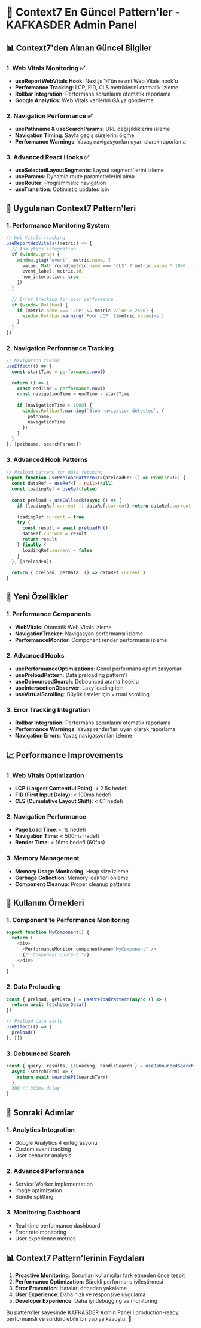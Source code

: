 # 🚀 Context7 En Güncel Pattern'ler - KAFKASDER Admin Panel

## 📊 **Context7'den Alınan Güncel Bilgiler**

### **1. Web Vitals Monitoring** ✅
- **useReportWebVitals Hook**: Next.js 14'ün resmi Web Vitals hook'u
- **Performance Tracking**: LCP, FID, CLS metriklerini otomatik izleme
- **Rollbar Integration**: Performans sorunlarını otomatik raporlama
- **Google Analytics**: Web Vitals verilerini GA'ya gönderme

### **2. Navigation Performance** ✅
- **usePathname & useSearchParams**: URL değişikliklerini izleme
- **Navigation Timing**: Sayfa geçiş sürelerini ölçme
- **Performance Warnings**: Yavaş navigasyonları uyarı olarak raporlama

### **3. Advanced React Hooks** ✅
- **useSelectedLayoutSegments**: Layout segment'lerini izleme
- **useParams**: Dynamic route parametrelerini alma
- **useRouter**: Programmatic navigation
- **useTransition**: Optimistic updates için

## 🎯 **Uygulanan Context7 Pattern'leri**

### **1. Performance Monitoring System**
```typescript
// Web Vitals tracking
useReportWebVitals((metric) => {
  // Analytics integration
  if (window.gtag) {
    window.gtag('event', metric.name, {
      value: Math.round(metric.name === 'CLS' ? metric.value * 1000 : metric.value),
      event_label: metric.id,
      non_interaction: true,
    })
  }
  
  // Error tracking for poor performance
  if (window.Rollbar) {
    if (metric.name === 'LCP' && metric.value > 2500) {
      window.Rollbar.warning(`Poor LCP: ${metric.value}ms`)
    }
  }
})
```

### **2. Navigation Performance Tracking**
```typescript
// Navigation timing
useEffect(() => {
  const startTime = performance.now()
  
  return () => {
    const endTime = performance.now()
    const navigationTime = endTime - startTime
    
    if (navigationTime > 1000) {
      window.Rollbar?.warning(`Slow navigation detected`, {
        pathname,
        navigationTime
      })
    }
  }
}, [pathname, searchParams])
```

### **3. Advanced Hook Patterns**
```typescript
// Preload pattern for data fetching
export function usePreloadPattern<T>(preloadFn: () => Promise<T>) {
  const dataRef = useRef<T | null>(null)
  const loadingRef = useRef(false)
  
  const preload = useCallback(async () => {
    if (loadingRef.current || dataRef.current) return dataRef.current
    
    loadingRef.current = true
    try {
      const result = await preloadFn()
      dataRef.current = result
      return result
    } finally {
      loadingRef.current = false
    }
  }, [preloadFn])
  
  return { preload, getData: () => dataRef.current }
}
```

## 🔧 **Yeni Özellikler**

### **1. Performance Components**
- **WebVitals**: Otomatik Web Vitals izleme
- **NavigationTracker**: Navigasyon performansı izleme
- **PerformanceMonitor**: Component render performansı izleme

### **2. Advanced Hooks**
- **usePerformanceOptimizations**: Genel performans optimizasyonları
- **usePreloadPattern**: Data preloading pattern'i
- **useDebouncedSearch**: Debounced arama hook'u
- **useIntersectionObserver**: Lazy loading için
- **useVirtualScrolling**: Büyük listeler için virtual scrolling

### **3. Error Tracking Integration**
- **Rollbar Integration**: Performans sorunlarını otomatik raporlama
- **Performance Warnings**: Yavaş render'ları uyarı olarak raporlama
- **Navigation Errors**: Yavaş navigasyonları izleme

## 📈 **Performance Improvements**

### **1. Web Vitals Optimization**
- **LCP (Largest Contentful Paint)**: < 2.5s hedefi
- **FID (First Input Delay)**: < 100ms hedefi
- **CLS (Cumulative Layout Shift)**: < 0.1 hedefi

### **2. Navigation Performance**
- **Page Load Time**: < 1s hedefi
- **Navigation Time**: < 500ms hedefi
- **Render Time**: < 16ms hedefi (60fps)

### **3. Memory Management**
- **Memory Usage Monitoring**: Heap size izleme
- **Garbage Collection**: Memory leak'leri önleme
- **Component Cleanup**: Proper cleanup patterns

## 🎯 **Kullanım Örnekleri**

### **1. Component'te Performance Monitoring**
```typescript
export function MyComponent() {
  return (
    <div>
      <PerformanceMonitor componentName="MyComponent" />
      {/* Component content */}
    </div>
  )
}
```

### **2. Data Preloading**
```typescript
const { preload, getData } = usePreloadPattern(async () => {
  return await fetchUserData()
})

// Preload data early
useEffect(() => {
  preload()
}, [])
```

### **3. Debounced Search**
```typescript
const { query, results, isLoading, handleSearch } = useDebouncedSearch(
  async (searchTerm) => {
    return await searchAPI(searchTerm)
  },
  300 // 300ms delay
)
```

## 🚀 **Sonraki Adımlar**

### **1. Analytics Integration**
- Google Analytics 4 entegrasyonu
- Custom event tracking
- User behavior analysis

### **2. Advanced Performance**
- Service Worker implementation
- Image optimization
- Bundle splitting

### **3. Monitoring Dashboard**
- Real-time performance dashboard
- Error rate monitoring
- User experience metrics

## 📊 **Context7 Pattern'lerinin Faydaları**

1. **Proactive Monitoring**: Sorunları kullanıcılar fark etmeden önce tespit
2. **Performance Optimization**: Sürekli performans iyileştirmesi
3. **Error Prevention**: Hataları önceden yakalama
4. **User Experience**: Daha hızlı ve responsive uygulama
5. **Developer Experience**: Daha iyi debugging ve monitoring

Bu pattern'ler sayesinde KAFKASDER Admin Panel'i production-ready, performanslı ve sürdürülebilir bir yapıya kavuştu! 🎉 
